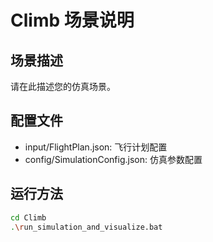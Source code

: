 # Climb 场景说明 
 
## 场景描述 
请在此描述您的仿真场景。 
 
## 配置文件 
- input/FlightPlan.json: 飞行计划配置 
- config/SimulationConfig.json: 仿真参数配置 
 
## 运行方法 
```bash 
cd Climb 
.\run_simulation_and_visualize.bat 
``` 
